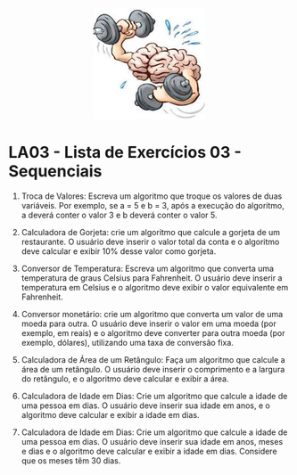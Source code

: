 <p align="center">
  <img src="./imagens/cerebro.png" alt="Cérebro" width="200" height="200">
</p>

#  LA03 - Lista de Exercícios 03 - Sequenciais

1) Troca de Valores: Escreva um algoritmo que troque os valores de duas variáveis. Por exemplo, se a = 5 e b = 3, após a execução do algoritmo, a deverá conter o valor 3 e b deverá conter o valor 5.

2) Calculadora de Gorjeta: crie um algoritmo que calcule a gorjeta de um restaurante. O usuário deve inserir o valor total da conta e o algoritmo deve calcular e exibir 10% desse valor como gorjeta.

3) Conversor de Temperatura: Escreva um algoritmo que converta uma temperatura de graus Celsius para Fahrenheit. O usuário deve inserir a temperatura em Celsius e o algoritmo deve exibir o valor equivalente em Fahrenheit.

4) Conversor monetário: crie um algoritmo que converta um valor de uma moeda para outra. O usuário deve inserir o valor em uma moeda (por exemplo, em reais) e o algoritmo deve converter para outra moeda (por exemplo, dólares), utilizando uma taxa de conversão fixa.

5) Calculadora de Área de um Retângulo: Faça um algoritmo que calcule a área de um retângulo. O usuário deve inserir o comprimento e a largura do retângulo, e o algoritmo deve calcular e exibir a área.

6) Calculadora de Idade em Dias: Crie um algoritmo que calcule a idade de uma pessoa em dias. O usuário deve inserir sua idade em anos, e o algoritmo deve calcular e exibir a idade em dias.

7) Calculadora de Idade em Dias: Crie um algoritmo que calcule a idade de uma pessoa em dias. O usuário deve inserir sua idade em anos, meses e dias e o algoritmo deve calcular e exibir a idade em dias. Considere que os meses têm 30 dias.